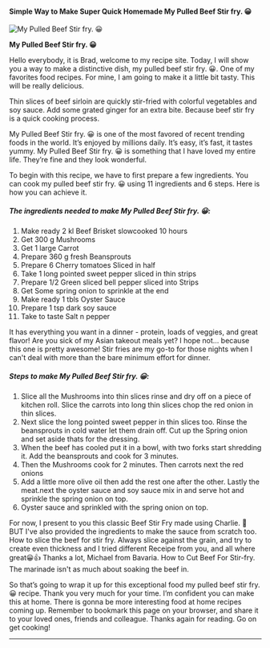             

#### Simple Way to Make Super Quick Homemade My Pulled Beef Stir fry. 😀

![My Pulled Beef Stir fry. 😀](https://img-global.cpcdn.com/recipes/223da1f7d6bc89d9/751x532cq70/my-pulled-beef-stir-fry-%f0%9f%98%80-recipe-main-photo.jpg)

**My Pulled Beef Stir fry. 😀**

Hello everybody, it is Brad, welcome to my recipe site. Today, I will show you a way to make a distinctive dish, my pulled beef stir fry. 😀. One of my favorites food recipes. For mine, I am going to make it a little bit tasty. This will be really delicious.

Thin slices of beef sirloin are quickly stir-fried with colorful vegetables and soy sauce. Add some grated ginger for an extra bite. Because beef stir fry is a quick cooking process.

My Pulled Beef Stir fry. 😀 is one of the most favored of recent trending foods in the world. It’s enjoyed by millions daily. It’s easy, it’s fast, it tastes yummy. My Pulled Beef Stir fry. 😀 is something that I have loved my entire life. They’re fine and they look wonderful.

To begin with this recipe, we have to first prepare a few ingredients. You can cook my pulled beef stir fry. 😀 using 11 ingredients and 6 steps. Here is how you can achieve it.

##### The ingredients needed to make My Pulled Beef Stir fry. 😀:

1.  Make ready 2 kl Beef Brisket slowcooked 10 hours
2.  Get 300 g Mushrooms
3.  Get 1 large Carrot
4.  Prepare 360 g fresh Beansprouts
5.  Prepare 6 Cherry tomatoes Sliced in half
6.  Take 1 long pointed sweet pepper sliced in thin strips
7.  Prepare 1/2 Green sliced bell pepper sliced into Strips
8.  Get Some spring onion to sprinkle at the end
9.  Make ready 1 tbls Oyster Sauce
10.  Prepare 1 tsp dark soy sauce
11.  Take to taste Salt n pepper

It has everything you want in a dinner - protein, loads of veggies, and great flavor! Are you sick of my Asian takeout meals yet? I hope not… because this one is pretty awesome! Stir fries are my go-to for those nights when I can't deal with more than the bare minimum effort for dinner.

##### Steps to make My Pulled Beef Stir fry. 😀:

1.  Slice all the Mushrooms into thin slices rinse and dry off on a piece of kitchen roll. Slice the carrots into long thin slices chop the red onion in thin slices.
2.  Next slice the long pointed sweet pepper in thin slices too. Rinse the beansprouts in cold water let them drain off. Cut up the Spring onion and set aside thats for the dressing.
3.  When the beef has cooled put it in a bowl, with two forks start shredding it. Add the beansprouts and cook for 3 minutes.
4.  Then the Mushrooms cook for 2 minutes. Then carrots next the red onions
5.  Add a little more olive oil then add the rest one after the other. Lastly the meat.next the oyster sauce and soy sauce mix in and serve hot and sprinkle the spring onion on top.
6.  Oyster sauce and sprinkled with the spring onion on top.

For now, I present to you this classic Beef Stir Fry made using Charlie. 🙂 BUT I've also provided the ingredients to make the sauce from scratch too. How to slice the beef for stir fry. Always slice against the grain, and try to create even thickness and I tried different Receipe from you, and all where great😀👍 Thanks a lot, Michael from Bavaria. How to Cut Beef For Stir-fry. The marinade isn't as much about soaking the beef in.

So that’s going to wrap it up for this exceptional food my pulled beef stir fry. 😀 recipe. Thank you very much for your time. I’m confident you can make this at home. There is gonna be more interesting food at home recipes coming up. Remember to bookmark this page on your browser, and share it to your loved ones, friends and colleague. Thanks again for reading. Go on get cooking!

* * *